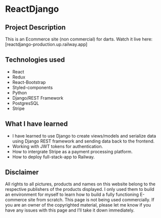# ReactDjango

## Project Description
This is an Ecommerce site (non commercial) for darts.
Watch it live here: [reactdjango-production.up.railway.app]

## Technologies used
* React
* Redux
* React-Bootstrap
* Styled-components
* Python
* Django/REST Framework
* PostgresSQL
* Stripe

## What I have learned
* I have learned to use Django to create views/models and serialize data using Django REST framework and sending data back to the frontend.
* Working with JWT tokens for authentication.
* How to intergrate Stripe as a payment processing platform.
* How to deploy full-stack-app to Railway.


## Disclaimer
All rights to all pictures, products and names on this website belong to the respective publishers of the products displayed. I only used them to build an environment for myself to learn how to build a fully functioning E-commerce site from scratch. This page is not being used commercially. If you are an owner of the copyrighted material, please let me know if you have any issues with this page and I’ll take it down immediately.
